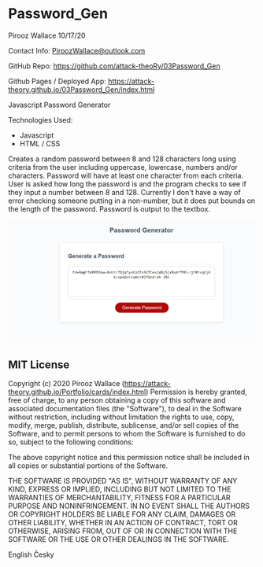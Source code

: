 # Password_Gen

Pirooz Wallace
10/17/20

Contact Info: PiroozWallace@outlook.com

GitHub Repo:
https://github.com/attack-theoRy/03Password_Gen

Github Pages / Deployed App:
https://attack-theory.github.io/03Password_Gen/index.html


Javascript Password Generator

Technologies Used:
- Javascript
- HTML / CSS

Creates a random password between 8 and 128 characters long using criteria from the user including uppercase, lowercase, numbers and/or characters. Password will have at least one character from each criteria.  User is asked how long the password is and the program checks to see if they input a number between 8 and 128. Currently I don't have a way of error checking someone putting in a non-number, but it does put bounds on the length of the password. Password is output to the textbox.


<img src='passwordGenScreen.png' alt='sample password generated'>




MIT License
-----------

Copyright (c) 2020 Pirooz Wallace (https://attack-theory.github.io/Portfolio/cards/index.html)
Permission is hereby granted, free of charge, to any person
obtaining a copy of this software and associated documentation
files (the "Software"), to deal in the Software without
restriction, including without limitation the rights to use,
copy, modify, merge, publish, distribute, sublicense, and/or sell
copies of the Software, and to permit persons to whom the
Software is furnished to do so, subject to the following
conditions:

The above copyright notice and this permission notice shall be
included in all copies or substantial portions of the Software.

THE SOFTWARE IS PROVIDED "AS IS", WITHOUT WARRANTY OF ANY KIND,
EXPRESS OR IMPLIED, INCLUDING BUT NOT LIMITED TO THE WARRANTIES
OF MERCHANTABILITY, FITNESS FOR A PARTICULAR PURPOSE AND
NONINFRINGEMENT. IN NO EVENT SHALL THE AUTHORS OR COPYRIGHT
HOLDERS BE LIABLE FOR ANY CLAIM, DAMAGES OR OTHER LIABILITY,
WHETHER IN AN ACTION OF CONTRACT, TORT OR OTHERWISE, ARISING
FROM, OUT OF OR IN CONNECTION WITH THE SOFTWARE OR THE USE OR
OTHER DEALINGS IN THE SOFTWARE.
		
English Česky


